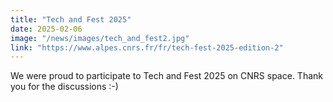 ```yaml
---
title: "Tech and Fest 2025"
date: 2025-02-06
image: "/news/images/tech_and_fest2.jpg"
link: "https://www.alpes.cnrs.fr/fr/tech-fest-2025-edition-2"
---
```


We were proud to participate to Tech and Fest 2025 on CNRS space. Thank you for the discussions :-)
